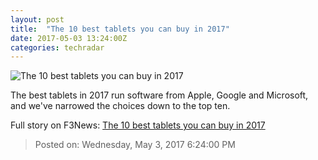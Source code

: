 ```yaml
---
layout: post
title:  "The 10 best tablets you can buy in 2017"
date: 2017-05-03 13:24:00Z
categories: techradar
---
```


![The 10 best tablets you can buy in 2017](http://cdn.mos.cms.futurecdn.net/a7a510c5aee997b46a4af034a3e1b129-1200-80.jpg)

The best tablets in 2017 run software from Apple, Google and Microsoft, and we've narrowed the choices down to the top ten.


Full story on F3News: [The 10 best tablets you can buy in 2017](http://www.f3nws.com/n/NsFGj)

> Posted on: Wednesday, May 3, 2017 6:24:00 PM
